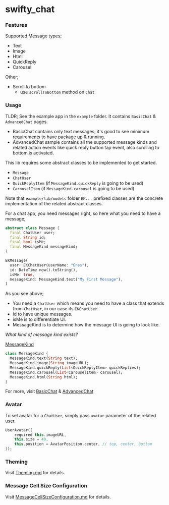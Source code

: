 # swifty_chat

### Features

Supported Message types;
- Text
- Image
- Html
- QuickReply
- Carousel

Other;

- Scroll to bottom
  + use `scrollToBottom` method on `Chat`

### Usage

TLDR;
See the example app in the `example` folder. It contains `BasicChat` & `AdvancedChat` pages.
* BasicChat contains only text messages, it's good to see minimum requirements to have package up & running.
* AdvancedChat sample contains all the supported message kinds and related action events like quick reply button tap event, also scrolling to bottom is activated.


This lib requires some abstract classes to be implemented to get started.
* `Message` 
* `ChatUser`
* `QuickReplyItem` (if `MessageKind.quickReply` is going to be used)
* `CarouselItem` (if `MessageKind.carousel` is going to be used)

Note that `example/lib/models` folder `EK...` prefixed classes are the concrete implementation of the related abstract classes.

For a chat app, you need messages right, so here what you need to have a message;

```dart
abstract class Message {
  final ChatUser user;
  final String id;
  final bool isMe;
  final MessageKind messageKind;
}

EKMessage(
  user: EKChatUser(userName: "Enes"),
  id: DateTime.now().toString(),
  isMe: true,
  messageKind: MessageKind.text("My First Message"),
)
```

As you see above; 
* You need a `ChatUser` which means you need to have a class that extends from `ChatUser`, in our case its `EKChatUser`.
* id to have unique messages.
* isMe is to differentiate UI.
* MessageKind is to determine how the message UI is going to look like.

*What kind of message kind exists?*

[MessageKind](./lib/src/models/message_kind.dart)

```dart
class MessageKind {
  MessageKind.text(String text);
  MessageKind.image(String imageURL);
  MessageKind.quickReply(List<QuickReplyItem> quickReplies);
  MessageKind.carousel(List<CarouselItem> carousel);
  MessageKind.html(String html);
}
```

For more, visit [BasicChat](./example/lib/basic_chat.dart) & [AdvancedChat](./example/lib/advanced_chat.dart) 

### Avatar

To set avatar for a `ChatUser`, simply pass `avatar` parameter of the related user.

```dart
UserAvatar({
    required this.imageURL,
    this.size = 40,
    this.position = AvatarPosition.center, // top, center, bottom
});
```

### Theming

Visit [Theming.md](Theming.md) for details.

### Message Cell Size Configuration

Visit [MessageCellSizeConfiguration.md](MessageCellSizeConfiguration.md) for details.